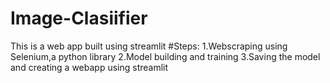# Image-Clasiifier
This is a web app built using streamlit
#Steps:
1.Webscraping using Selenium,a python library
2.Model building and training
3.Saving the model and creating a webapp using streamlit
